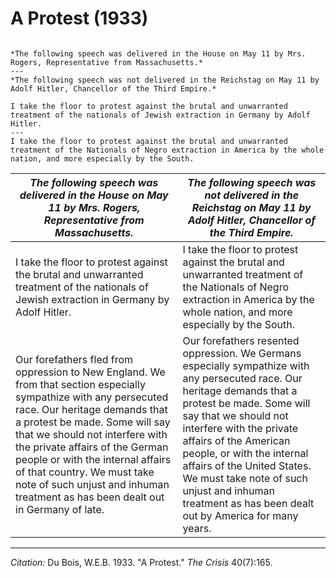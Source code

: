 # A Protest (1933)



````{panels}

*The following speech was delivered in the House on May 11 by Mrs. Rogers, Representative from Massachusetts.*
---
*The following speech was not delivered in the Reichstag on May 11 by Adolf Hitler, Chancellor of the Third Empire.*
````

```{panels}
I take the floor to protest against the brutal and unwarranted treatment of the nationals of Jewish extraction in Germany by Adolf Hitler.
---
I take the floor to protest against the brutal and unwarranted treatment of the Nationals of Negro extraction in America by the whole nation, and more especially by the South.
```


| *The following speech was delivered in the House on May 11 by Mrs. Rogers, Representative from Massachusetts.*  | *The following speech was not delivered in the Reichstag on May 11 by Adolf Hitler, Chancellor of the Third Empire.* |
|-------------|-------------|
| I take the floor to protest against the brutal and unwarranted treatment of the nationals of Jewish extraction in Germany by Adolf Hitler. | I take the floor to protest against the brutal and unwarranted treatment of the Nationals of Negro extraction in America by the whole nation, and more especially by the South. |
| Our forefathers fled from oppression to New England. We from that section especially sympathize with any persecuted race. Our heritage demands that a protest be made. Some will say that we should not interfere with the private affairs of the German people or with the internal affairs of that country. We must take note of such unjust and inhuman treatment as has been dealt out in Germany of late. | Our forefathers resented oppression. We Germans especially sympathize with any persecuted race. Our heritage demands that a protest be made. Some will say that we should not interfere with the private affairs of the American people, or with the internal affairs of the United States. We must take note of such unjust and inhuman treatment as has been dealt out by America for many years. |
_________________
*Citation:* Du Bois, W.E.B. 1933. "A Protest." *The Crisis* 40(7):165.
